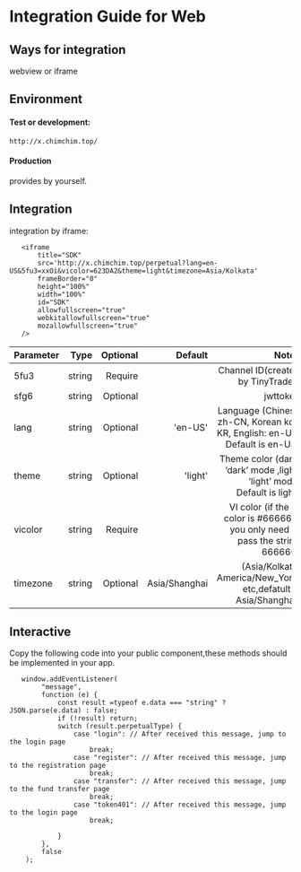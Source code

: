 # Integration Guide for Web

## Ways for integration
   webview or iframe
## Environment
   #### Test or development:
    http://x.chimchim.top/
   #### Production
   provides by yourself. 
## Integration
   integration by iframe:
   
       <iframe
           title="SDK"
           src='http://x.chimchim.top/perpetual?lang=en-US&5fu3=xxOi&vicolor=623DA2&theme=light&timezone=Asia/Kolkata'
           frameBorder="0"
           height="100%"
           width="100%"
           id="SDK"
           allowfullscreen="true"
           webkitallowfullscreen="true"
           mozallowfullscreen="true"
       />
   
  
   
   |Parameter|Type|Optional|Default|Notes|
   |---|---:|---:|---:|---:|
   |5fu3|string|Require||Channel ID(created by TinyTrader)|
   |sfg6|string|Optional||jwttoken|
   |lang|string|Optional|'en-US'|Language (Chinese zh-CN, Korean ko-KR, English: en-US. Default is en-US)|
   |theme|string|Optional|'light'|Theme color (dark: ‘dark’ mode ,light: ‘light’ mode. Default is light)|
   |vicolor|string|Require||VI color (if the VI color is #666666, you only need to pass the string 666666)|
   |timezone|string|Optional|Asia/Shanghai|(Asia/Kolkata, America/New_York, etc,defatult is Asia/Shanghai)|
   
## Interactive
   Copy the following code into your public component,these methods should be implemented in your app.
   
   
       window.addEventListener(
            "message",
            function (e) {
                const result =typeof e.data === "string" ? JSON.parse(e.data) : false;
                if (!result) return;
                switch (result.perpetualType) {
                    case "login": // After received this message, jump to the login page
                        break;
                    case "register": // After received this message, jump to the registration page
                        break;
                    case "transfer": // After received this message, jump to the fund transfer page
                        break;
                    case "token401": // After received this message, jump to the login page
                        break;

                }
            },
            false
        );
